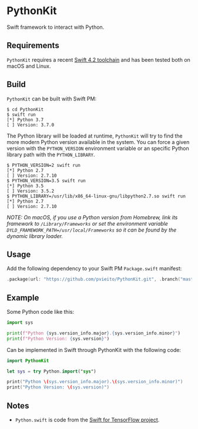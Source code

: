 #  PythonKit

Swift framework to interact with Python.

## Requirements

`PythonKit` requires a recent [Swift 4.2 toolchain](https://swift.org/download/#swift-42-convergence-snapshots) and has been tested both on macOS and Linux.

## Build

`PythonKit` can be built with Swift PM:

```
$ cd PythonKit
$ swift run
[*] Python 3.7
[ ] Version: 3.7.0
```

The Python library will be loaded at runtime, `PythonKit` will try to find the more modern Python version available in the system. You can force a given version with the `PYTHON_VERSION` environment variable or an specific Python library path with the `PYTHON_LIBRARY`.

```
$ PYTHON_VERSION=2 swift run
[*] Python 2.7
[ ] Version: 2.7.10
$ PYTHON_VERSION=3.5 swift run
[*] Python 3.5
[ ] Version: 3.5.2
$ PYTHON_LIBRARY=/usr/lib/x86_64-linux-gnu/libpython2.7.so swift run
[*] Python 2.7
[ ] Version: 2.7.10
```

_NOTE: On macOS, if you use a Python version from Homebrew, link its framework to `/Library/Frameworks` or set the environment variable `DYLD_FRAMEWORK_PATH=/usr/local/Frameworks` so it can be found by the dynamic library loader._

## Usage

Add the following dependency to your Swift PM `Package.swift` manifest:

```swift
.package(url: "https://github.com/pvieito/PythonKit.git", .branch("master")),
```

## Example

Some Python code like this:

```python
import sys

print(f"Python {sys.version_info.major}.{sys.version_info.minor}")
print(f"Python Version: {sys.version}")
```

Can be implemented in Swift through PythonKit with the following code:

```swift
import PythonKit

let sys = try Python.import("sys")

print("Python \(sys.version_info.major).\(sys.version_info.minor)")
print("Python Version: \(sys.version)")
```

## Notes

- `Python.swift` is code from the [Swift for TensorFlow project](https://github.com/tensorflow/swift).
